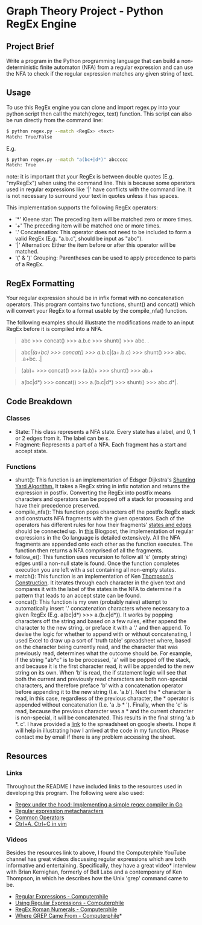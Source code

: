 # Graph Theory Project - Python RegEx Engine

## Project Brief
Write a program in the Python programming language that can build a non-deterministic finite automaton (NFA) from a regular expression and can use the NFA to check if the regular expression matches any given string of text.  

## Usage
To use this RegEx engine you can clone and import regex.py into your python script then call the match(regex, text) function. This script can also be run directly from the command line:  

```sh
$ python regex.py --match <RegEx> <text>
Match: True/False
```

E.g.
```sh
$ python regex.py --match "a(bc+|d*)" abccccc
Match: True
```
note: it is important that your RegEx is between double quotes (E.g. "myRegEx") when using the command line. This is because some operators used in regular expressions like '|' have conflicts with the command line. It is not necessary to surround your text in quotes unless it has spaces.

This implementation supports the following RegEx operators:
- '*' Kleene star: The preceding item will be matched zero or more times.
- '+' The preceding item will be matched one or more times.
- '.' Concatenation: This operator does not need to be included to form a valid RegEx (E.g. "a.b.c", should be input as "abc").
- '|' Alternation: Either the item before or after this operator will be matched.
- '(' & ')' Grouping: Parentheses can be used to apply precedence to parts of a RegEx.

## RegEx Formatting
Your regular expression should be in infix format with no concatenation operators. This program contains two functions, shunt() and concat() which will convert your RegEx to a format usable by the compile_nfa() function.

The following examples should illustrate the modifications made to an input RegEx before it is compiled into a NFA.

>abc >>> concat() >>> a.b.c >>> shunt() >>> abc. . 

>ab*c|(a+bc) >>> concat() >>> a.b*.c|(a+.b.c) >>> shunt() >>> abc. .a+bc. .|

>(ab)+ >>> concat() >>> (a.b)+ >>> shunt() >>> ab.+

>a(bc|d*) >>> concat() >>> a.(b.c|d*) >>> shunt() >>> abc.d*|.

## Code Breakdown
### Classes
- State: This class represents a NFA state. Every state has a label, and 0, 1 or 2 edges from it. The label can be ε.
- Fragment: Represents a part of a NFA. Each fragment has a start and accept state.

### Functions
- shunt(): This function is an implementation of Edsger Dijkstra's  [Shunting Yard Algorithm.](http://mathcenter.oxford.emory.edu/site/cs171/shuntingYardAlgorithm/) It takes a RegEx string in infix notation and returns the expression in postfix. Converting the RegEx into postfix means characters and operators can be popped off a stack for processing and have their precedence preserved.
- compile_nfa(): This function pops characters off the postfix RegEx stack and constructs NFA fragments with the given operators. Each of the operators has different rules for how their fragments’ [states and edges](https://miro.medium.com/max/1216/1*DY9OhfFJzJC_ocyZPTqmeQ.png) should be connected up. In [this](https://medium.com/@phanindramoganti/regex-under-the-hood-implementing-a-simple-regex-compiler-in-go-ef2af5c6079) Blogpost, the implementation of regular expressions in the Go language is detailed extensively. All the NFA fragments are appended onto each other as the function executes. The function then returns a NFA comprised of all the fragments.   
-  follow_e(): This function uses recursion to follow all 'ε' (empty string) edges until a non-null state is found. Once the function completes execution you are left with a set containing all non-empty states.
-  match(): This function is an implementation of Ken [Thompson's Construction](https://en.wikipedia.org/wiki/Thompson%27s_construction). It iterates through each character in the given text and compares it with the label of the states in the NFA to determine if a pattern that leads to an accept state can be found.
- concat(): This function is my own (probably naive) attempt to automatically insert '.' concatenation characters where necessary to a given RegEx (E.g. a(bc|d*) >>> a.(b.c|d*)). It works by popping characters off the string and based on a few rules, either append the character to the new string, or preface it with a '.' and then append. To devise the logic for whether to append with or without concatenating, I used Excel to draw up a sort of 'truth table' spreadsheet where, based on the character being currently read, and the character that was previously read, determines what the outcome should be. For example, if the string "ab*c" is to be processed, 'a' will be popped off the stack, and because it is the first character read, it will be appended to the new string on its own. When 'b' is read, the if statement logic will see that both the current and previously read characters are both non-special characters, and therefore preface 'b' with a concatenation operator before appending it to the new string (I.e. 'a.b'). Next the * character is read, in this case, regardless of the previous character, the * operator is appended without concatenation (I.e. 'a .b * '). Finally, when the 'c' is read, because the previous character was a * and the current character is non-special, it will be concatenated. This results in the final string 'a.b *. c'. I have provided a [link](https://docs.google.com/spreadsheets/d/1f7rVm_3zULyT2payz8z5QDAsHX-VyFitZLPphWPj8Wc/edit#gid=0) to the spreadsheet on google sheets. I hope it will help in illustrating how I arrived at the code in my function. Please contact me by email if there is any problem accessing the sheet.

## Resources
### Links
Throughout the README I have included links to the resources used in developing this program. The following were also used: 
- [Regex under the hood: Implementing a simple regex compiler in Go](https://medium.com/@phanindramoganti/regex-under-the-hood-implementing-a-simple-regex-compiler-in-go-ef2af5c6079)
- [Regular expression metacharacters](https://linux.die.net/Bash-Beginners-Guide/sect_04_01.html)
- [Common Operators](http://web.mit.edu/gnu/doc/html/regex_3.html)
- [Ctrl+A, Ctrl+C in vim](https://stackoverflow.com/a/25365189)

### Videos
Besides the resources link to above, I found the Computerphile YouTube channel has great videos discussing regular expressions which are both informative and entertaining. Specifically, they have a great video* interview with Brian Kernighan, formerly of Bell Labs and a contemporary of Ken Thompson, in which he describes how the Unix 'grep' command came to be.
- [Regular Expressions - Computerphile](https://www.youtube.com/watch?v=528Jc3q86F8)
- [Using Regular Expressions - Computerphile](https://www.youtube.com/watch?v=6gddK-cOxYc)
- [RegEx Roman Numerals - Computerphile](https://www.youtube.com/watch?v=M3x5Z3iIoSU)
- [Where GREP Came From - Computerphile](https://www.youtube.com/watch?v=NTfOnGZUZDk)*

    
    
    
    
    
    
    
    
 
    
    

